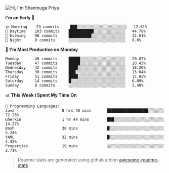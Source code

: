 ![Hi, I'm Shanmuga Priya](https://user-images.githubusercontent.com/11372997/114503533-1a245100-9c4b-11eb-84a1-8417915a46ba.gif)

<!--START_SECTION:waka-->
**I'm an Early 🐤** 

```text
🌞 Morning    29 commits     ███░░░░░░░░░░░░░░░░░░░░░░   12.61% 
🌆 Daytime    103 commits    ███████████░░░░░░░░░░░░░░   44.78% 
🌃 Evening    98 commits     ██████████░░░░░░░░░░░░░░░   42.61% 
🌙 Night      0 commits      ░░░░░░░░░░░░░░░░░░░░░░░░░   0.0%

```
📅 **I'm Most Productive on Monday** 

```text
Monday       48 commits     █████░░░░░░░░░░░░░░░░░░░░   20.87% 
Tuesday      47 commits     █████░░░░░░░░░░░░░░░░░░░░   20.43% 
Wednesday    42 commits     ████░░░░░░░░░░░░░░░░░░░░░   18.26% 
Thursday     30 commits     ███░░░░░░░░░░░░░░░░░░░░░░   13.04% 
Friday       41 commits     ████░░░░░░░░░░░░░░░░░░░░░   17.83% 
Saturday     14 commits     █░░░░░░░░░░░░░░░░░░░░░░░░   6.09% 
Sunday       8 commits      ░░░░░░░░░░░░░░░░░░░░░░░░░   3.48%

```


📊 **This Week I Spent My Time On** 

```text
💬 Programming Languages: 
Java                     8 hrs 48 mins       ██████████████████░░░░░░░   72.26% 
Gherkin                  1 hr 44 mins        ███░░░░░░░░░░░░░░░░░░░░░░   14.27% 
Bash                     38 mins             █░░░░░░░░░░░░░░░░░░░░░░░░   5.24% 
YAML                     32 mins             █░░░░░░░░░░░░░░░░░░░░░░░░   4.45% 
Properties               19 mins             ░░░░░░░░░░░░░░░░░░░░░░░░░   2.71%

```


<!--END_SECTION:waka-->
> Readme stats are generated using github action [awesome-readme-stats](https://github.com/anmol098/waka-readme-stats)
<!--
**Shanmugapriya03/Shanmugapriya03** is a ✨ _special_ ✨ repository because its `README.md` (this file) appears on your GitHub profile.

Here are some ideas to get you started:

- 🔭 I’m currently working on ...
- 🌱 I’m currently learning ...
- 👯 I’m looking to collaborate on ...
- 🤔 I’m looking for help with ...
- 💬 Ask me about ...
- 📫 How to reach me: ...
- 😄 Pronouns: ...
- ⚡ Fun fact: ...
-->
